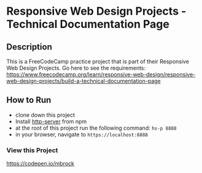 # Responsive Web Design Projects - Technical Documentation Page

## Description

This is a FreeCodeCamp practice project that is part of their Responsive Web Design Projects. Go here to see the requirements:
https://www.freecodecamp.org/learn/responsive-web-design/responsive-web-design-projects/build-a-technical-documentation-page

## How to Run

- clone down this project
- Install [http-server](https://www.npmjs.com/package/http-server) from npm
- at the root of this project run the following command: `hs-p 8888`
- in your browser, navigate to `https://localhost:8888`

### View this Project

https://codepen.io/mbrock
